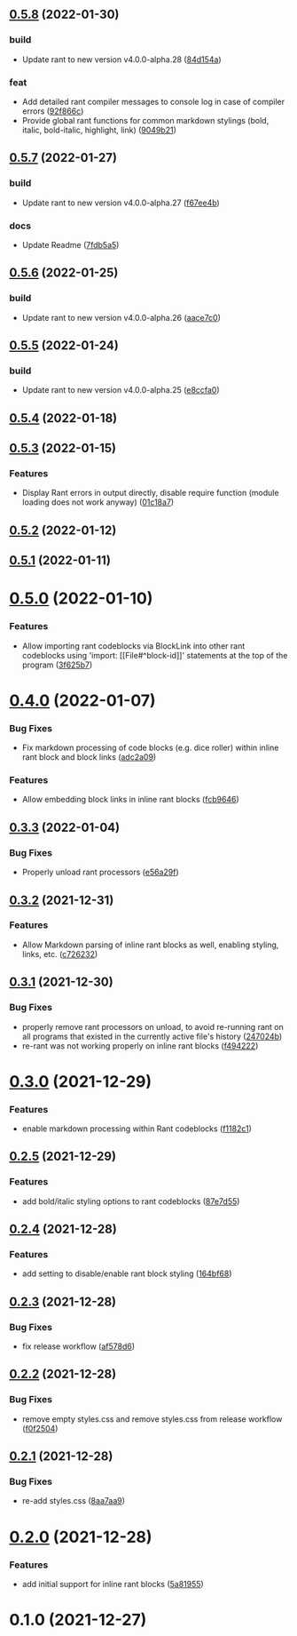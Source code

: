 ## [0.5.8](https://github.com/lanice/obsidian-rant/compare/0.5.7...0.5.8) (2022-01-30)


### build

* Update rant to new version v4.0.0-alpha.28 ([84d154a](https://github.com/lanice/obsidian-rant/commit/84d154ad516ad5ea2ac10615c5151edf76d8b9ad))

### feat

* Add detailed rant compiler messages to console log in case of compiler errors ([92f866c](https://github.com/lanice/obsidian-rant/commit/92f866ce46d39e2316d086a167a45cd37678d1a4))
* Provide global rant functions for common markdown stylings (bold, italic, bold-italic, highlight, link) ([9049b21](https://github.com/lanice/obsidian-rant/commit/9049b213cdb20e01d706f7f033f95546bd4037cb))



## [0.5.7](https://github.com/lanice/obsidian-rant/compare/0.5.6...0.5.7) (2022-01-27)


### build

* Update rant to new version v4.0.0-alpha.27 ([f67ee4b](https://github.com/lanice/obsidian-rant/commit/f67ee4b9cffe79fefac4f7b8b0adc579184bf83b))

### docs

* Update Readme ([7fdb5a5](https://github.com/lanice/obsidian-rant/commit/7fdb5a54f45eb79a7c370dfc5c86829b6a40e806))



## [0.5.6](https://github.com/lanice/obsidian-rant/compare/0.5.5...0.5.6) (2022-01-25)


### build

* Update rant to new version v4.0.0-alpha.26 ([aace7c0](https://github.com/lanice/obsidian-rant/commit/aace7c0a28acbbbdab8237e4f74b44de02713d21))



## [0.5.5](https://github.com/lanice/obsidian-rant/compare/0.5.4...0.5.5) (2022-01-24)


### build

* Update rant to new version v4.0.0-alpha.25 ([e8ccfa0](https://github.com/lanice/obsidian-rant/commit/e8ccfa060086c251e9f299def0b90a25f2aec383))



## [0.5.4](https://github.com/lanice/obsidian-rant/compare/0.5.3...0.5.4) (2022-01-18)



## [0.5.3](https://github.com/lanice/obsidian-rant/compare/0.5.2...0.5.3) (2022-01-15)


### Features

* Display Rant errors in output directly, disable require function (module loading does not work anyway) ([01c18a7](https://github.com/lanice/obsidian-rant/commit/01c18a75d9b2b8a9d8fc38ad6683e0df424ee902))



## [0.5.2](https://github.com/lanice/obsidian-rant/compare/0.5.1...0.5.2) (2022-01-12)



## [0.5.1](https://github.com/lanice/obsidian-rant/compare/0.5.0...0.5.1) (2022-01-11)



# [0.5.0](https://github.com/lanice/obsidian-rant/compare/0.4.0...0.5.0) (2022-01-10)


### Features

* Allow importing rant codeblocks via BlockLink into other rant codeblocks using 'import: [[File#^block-id]]' statements at the top of the program ([3f625b7](https://github.com/lanice/obsidian-rant/commit/3f625b70c4a0f8f9ee967d06d911ed606816853c))



# [0.4.0](https://github.com/lanice/obsidian-rant/compare/0.3.3...0.4.0) (2022-01-07)


### Bug Fixes

* Fix markdown processing of code blocks (e.g. dice roller) within inline rant block and block links ([adc2a09](https://github.com/lanice/obsidian-rant/commit/adc2a092b44f11dd96f919c920352a2b62364eca))


### Features

* Allow embedding block links in inline rant blocks ([fcb9646](https://github.com/lanice/obsidian-rant/commit/fcb9646864c210e5e89bc378009b10a89d4f001f))



## [0.3.3](https://github.com/lanice/obsidian-rant/compare/0.3.2...0.3.3) (2022-01-04)


### Bug Fixes

* Properly unload rant processors ([e56a29f](https://github.com/lanice/obsidian-rant/commit/e56a29f44dc51bbcc6121fd4363ee5c40a85d5d3))



## [0.3.2](https://github.com/lanice/obsidian-rant/compare/0.3.1...0.3.2) (2021-12-31)


### Features

* Allow Markdown parsing of inline rant blocks as well, enabling styling, links, etc. ([c726232](https://github.com/lanice/obsidian-rant/commit/c72623245b973902f1914b80d8e709a247e59bfe))



## [0.3.1](https://github.com/lanice/obsidian-rant/compare/0.3.0...0.3.1) (2021-12-30)


### Bug Fixes

* properly remove rant processors on unload, to avoid re-running rant on all programs that existed in the currently active file's history ([247024b](https://github.com/lanice/obsidian-rant/commit/247024b3272b9f78f862859f6394b750f3e322c4))
* re-rant was not working properly on inline rant blocks ([f494222](https://github.com/lanice/obsidian-rant/commit/abbe6e685ce147d18795e8ef18e883cef74c1659))



# [0.3.0](https://github.com/lanice/obsidian-rant/compare/0.2.5...0.3.0) (2021-12-29)


### Features

* enable markdown processing within Rant codeblocks ([f1182c1](https://github.com/lanice/obsidian-rant/commit/f1182c116551db61e53b7b9aebc742f177a70f5c))



## [0.2.5](https://github.com/lanice/obsidian-rant/compare/0.2.4...0.2.5) (2021-12-29)


### Features

* add bold/italic styling options to rant codeblocks ([87e7d55](https://github.com/lanice/obsidian-rant/commit/87e7d55e72c1d5624761d83a8c8c688e865445a5))



## [0.2.4](https://github.com/lanice/obsidian-rant/compare/0.2.3...0.2.4) (2021-12-28)


### Features

* add setting to disable/enable rant block styling ([164bf68](https://github.com/lanice/obsidian-rant/commit/164bf6841b7357e0d6a14d67509e0ef9713b5112))



## [0.2.3](https://github.com/lanice/obsidian-rant/compare/0.2.2...0.2.3) (2021-12-28)


### Bug Fixes

* fix release workflow ([af578d6](https://github.com/lanice/obsidian-rant/commit/af578d62844265b470ebfecc787f4a2eada9d366))



## [0.2.2](https://github.com/lanice/obsidian-rant/compare/0.2.1...0.2.2) (2021-12-28)


### Bug Fixes

* remove empty styles.css and remove styles.css from release workflow ([f0f2504](https://github.com/lanice/obsidian-rant/commit/f0f250437b777a760e6c7c63cba74752987417a4))



## [0.2.1](https://github.com/lanice/obsidian-rant/compare/0.2.0...0.2.1) (2021-12-28)


### Bug Fixes

* re-add styles.css ([8aa7aa9](https://github.com/lanice/obsidian-rant/commit/8aa7aa9379f299cc6d19364f4a7f02630afa660c))



# [0.2.0](https://github.com/lanice/obsidian-rant/compare/0.1.0...0.2.0) (2021-12-28)


### Features

* add initial support for inline rant blocks ([5a81955](https://github.com/lanice/obsidian-rant/commit/5a81955cedfca2348dccc2029d428da9dd4906fb))



# 0.1.0 (2021-12-27)



